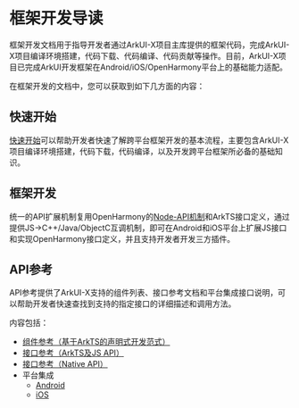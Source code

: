 # 框架开发导读

框架开发文档用于指导开发者通过ArkUI-X项目主库提供的框架代码，完成ArkUI-X项目编译环境搭建，代码下载、代码编译、代码贡献等操作。目前，ArkUI-X项目已完成ArkUI开发框架在Android/iOS/OpenHarmony平台上的基础能力适配。

在框架开发的文档中，您可以获取到如下几方面的内容：

## 快速开始

[快速开始](README.md#快速开始)可以帮助开发者快速了解跨平台框架开发的基本流程，主要包含ArkUI-X项目编译环境搭建，代码下载，代码编译，以及开发跨平台框架所必备的基础知识。

## 框架开发

统一的API扩展机制复用OpenHarmony的[Node-API机制](../application-dev/quick-start/ffi-napi-introduction.md)和ArkTS接口定义，通过提供JS->C++/Java/ObjectC互调机制，即可在Android和iOS平台上扩展JS接口和实现OpenHarmony接口定义，并且支持开发者开发三方插件。

## API参考

API参考提供了ArkUI-X支持的组件列表、接口参考文档和平台集成接口说明，可以帮助开发者快速查找到支持的指定接口的详细描述和调用方法。

内容包括：

- [组件参考（基于ArkTS的声明式开发范式）](../application-dev/reference/arkui-ts/README.md)
- [接口参考（ArkTS及JS API）](../application-dev/reference/apis/README.md)
- [接口参考（Native API）](../application-dev/reference/native-apis/README.md)
- 平台集成
  - [Android](../application-dev/reference/arkui-for-android/README.md)
  - [iOS](../application-dev/reference/arkui-for-ios/README.md)
